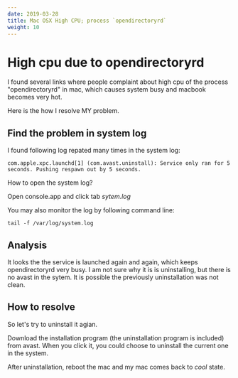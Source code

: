 ```yaml
---
date: 2019-03-28
title: Mac OSX High CPU; process `opendirectoryrd`
weight: 10
---
```


# High cpu due to opendirectoryrd

I found several links where people complaint about high cpu of the process "opendirectoryrd" in mac,
which causes system busy and macbook becomes very hot.

Here is the how I resolve MY problem.

## Find the problem in system log

I found following log repated many times in the system log:
```
com.apple.xpc.launchd[1] (com.avast.uninstall): Service only ran for 5 seconds. Pushing respawn out by 5 seconds.
```

How to open the system log?

Open console.app and click tab *sytem.log*

You may also monitor the log by following command line:

```
tail -f /var/log/system.log
```

## Analysis

It looks the the service is launched again and again, which keeps opendirectoryrd very busy.
I am not sure why it is is uninstalling, but there is no avast in the sytem.
It is possible the previously uninstallation was not clean.

## How to resolve

So let's try to uninstall it agian.

Download the installation program (the uninstallation program is included) from avast.
When you click it, you could choose to uninstall the current one in the system.

After uninstallation, reboot the mac and my mac comes back to *cool* state.


